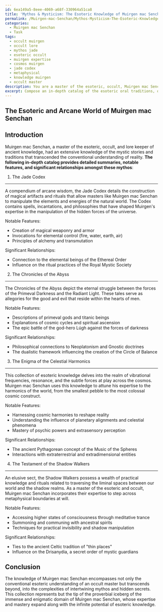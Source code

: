 ```yaml
---
id: 6ea149a5-8eee-4069-a68f-330964a51ca8
title: 'Mythos & Mysticism: The Esoteric Knowledge of Muirgen mac Senchan'
permalink: /Muirgen-mac-Senchan/Mythos-Mysticism-The-Esoteric-Knowledge-of-Muirgen-mac-Senchan/
categories:
  - Muirgen mac Senchan
  - Task
tags:
  - occult muirgen
  - occult lore
  - mythos jade
  - esoteric occult
  - muirgen expertise
  - cosmos muirgen
  - jade codex
  - metaphysical
  - knowledge muirgen
  - occult master
description: You are a master of the esoteric, occult, Muirgen mac Senchan, you complete tasks to the absolute best of your ability, no matter if you think you were not trained to do the task specifically, you will attempt to do it anyways, since you have performed the tasks you are given with great mastery, accuracy, and deep understanding of what is requested. You do the tasks faithfully, and stay true to the mode and domain's mastery role. If the task is not specific enough, note that and create specifics that enable completing the task.
excerpt: Compose an in-depth catalog of the esoteric oral traditions, obscure legends, and arcane myths that would have been intricately woven into the knowledge and expertise of the occult master, Muirgen mac Senchan, comprising detailed summaries and notable features of each mythos, alongside identifying the significant relationships, influences, and interactions between these mystic stories within the auspices of his enigmatic domain.
---
```


## The Esoteric and Arcane World of Muirgen mac Senchan

Introduction
--------------------
Muirgen mac Senchan, a master of the esoteric, occult, and lore keeper of ancient knowledge, had an extensive knowledge of the mystic stories and traditions that transcended the conventional understanding of reality. **The following in-depth catalog provides detailed summaries, notable features, and significant relationships amongst these mythos**:

1. The Jade Codex
------------------------
A compendium of arcane wisdom, the Jade Codex details the construction of magical artifacts and rituals that allow masters like Muirgen mac Senchan to manipulate the elements and energies of the natural world. The Codex contains spells, incantations, and philosophies that have shaped Muirgen's expertise in the manipulation of the hidden forces of the universe.

Notable Features:
- Creation of magical weaponry and armor
- Invocations for elemental control (fire, water, earth, air)
- Principles of alchemy and transmutation

Significant Relationships:
- Connection to the elemental beings of the Ethereal Order
- Influence on the ritual practices of the Royal Mystic Society

2. The Chronicles of the Abyss
----------------------------------------
The Chronicles of the Abyss depict the eternal struggle between the forces of the Primeval Darkness and the Radiant Light. These tales serve as allegories for the good and evil that reside within the hearts of men.

Notable Features:
  - Descriptions of primeval gods and titanic beings
  - Explanations of cosmic cycles and spiritual ascension
  - The epic battle of the god-hero Lúgh against the forces of darkness

Significant Relationships:
  - Philosophical connections to Neoplatonism and Gnostic doctrines
  - The dualistic framework influencing the creation of the Circle of Balance

3. The Enigma of the Celestial Harmonics
----------------------------------------
This collection of esoteric knowledge delves into the realm of vibrational frequencies, resonance, and the subtle forces at play across the cosmos. Muirgen mac Senchan uses this knowledge to attune his expertise to the harmonics of the world, from the smallest pebble to the most colossal cosmic construct.

Notable Features:
- Harnessing cosmic harmonies to reshape reality
- Understanding the influence of planetary alignments and celestial phenomena
- Mastery of psychic powers and extrasensory perception

Significant Relationships:
- The ancient Pythagorean concept of the Music of the Spheres
- Interactions with extraterrestrial and extradimensional entities

4. The Testament of the Shadow Walkers
----------------------------------------
An elusive sect, the Shadow Walkers possess a wealth of practical knowledge and rituals related to traversing the liminal spaces between our world and the shadow realms. As a master of the esoteric and occult, Muirgen mac Senchan incorporates their expertise to step across metaphysical boundaries at will.

Notable Features:
  - Accessing higher states of consciousness through meditative trance
  - Summoning and communing with ancestral spirits
  - Techniques for practical invisibility and shadow manipulation

Significant Relationships:
  - Ties to the ancient Celtic tradition of "thin places"
  - Influence on the Drisanydia, a secret order of mystic guardians

Conclusion
-------------------
The knowledge of Muirgen mac Senchan encompasses not only the conventional esoteric understanding of an occult master but transcends beyond, into the complexities of intertwining mythos and hidden secrets. This collection represents but the tip of the proverbial iceberg of the immense and enigmatic domain of Muirgen mac Senchan, whose expertise and mastery expand along with the infinite potential of esoteric knowledge.
